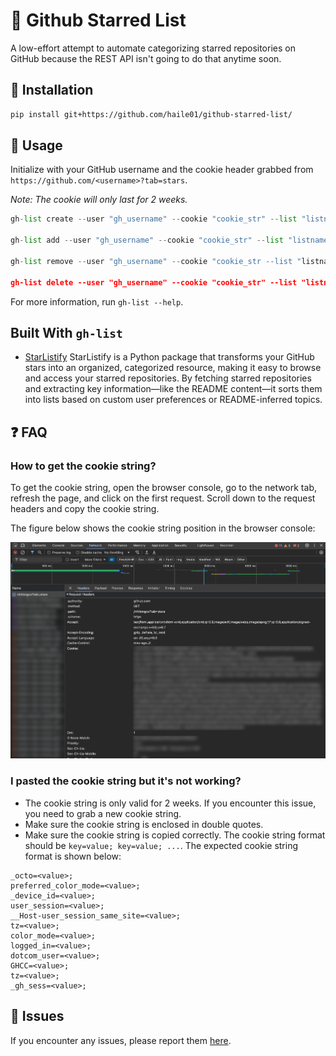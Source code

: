 # 🌟 Github Starred List

A low-effort attempt to automate categorizing starred repositories on GitHub because the REST API isn't going to do that anytime soon.

## 🚀 Installation

```bash
pip install git+https://github.com/haile01/github-starred-list/
```

## 📖 Usage

Initialize with your GitHub username and the cookie header grabbed from `https://github.com/<username>?tab=stars`.

*Note: The cookie will only last for 2 weeks.*

```python
gh-list create --user "gh_username" --cookie "cookie_str" --list "listname" --desc "sample"

gh-list add --user "gh_username" --cookie "cookie_str" --list "listname" --repo "repo_url" 

gh-list remove --user "gh_username" --cookie "cookie_str --list "listname" --repo "repo_url"

gh-list delete --user "gh_username" --cookie "cookie_str" --list "listname"
```

For more information, run `gh-list --help`.

## Built With `gh-list`

- [StarListify](https://github.com/nhtlongcs/StarListify) StarListify is a Python package that transforms your GitHub stars into an organized, categorized resource, making it easy to browse and access your starred repositories. By fetching starred repositories and extracting key information—like the README content—it sorts them into lists based on custom user preferences or README-inferred topics.

## ❓ FAQ

### How to get the cookie string?

To get the cookie string, open the browser console, go to the network tab, refresh the page, and click on the first request. Scroll down to the request headers and copy the cookie string.

The figure below shows the cookie string position in the browser console:

![instructions](./assets/instruction.png)

### I pasted the cookie string but it's not working?


- The cookie string is only valid for 2 weeks. If you encounter this issue, you need to grab a new cookie string. 
- Make sure the cookie string is enclosed in double quotes.
- Make sure the cookie string is copied correctly. The cookie string format should be `key=value; key=value; ...`. The expected cookie string format is shown below:
```cookies
_octo=<value>; 
preferred_color_mode=<value>; 
_device_id=<value>; 
user_session=<value>; 
__Host-user_session_same_site=<value>; 
tz=<value>; 
color_mode=<value>; 
logged_in=<value>; 
dotcom_user=<value>; 
GHCC=<value>; 
tz=<value>; 
_gh_sess=<value>;
```

## 🐞 Issues

If you encounter any issues, please report them [here](https://www.github.com/haile01/github-starred-list/issues/new).